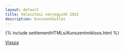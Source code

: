 ```yaml
---
layout: default
title: Választási névjegyzék 2022
description: Kunszentmiklós
---
```


{% include settlementHTMLs/Kunszentmikloos.html %}

[Vissza](./)